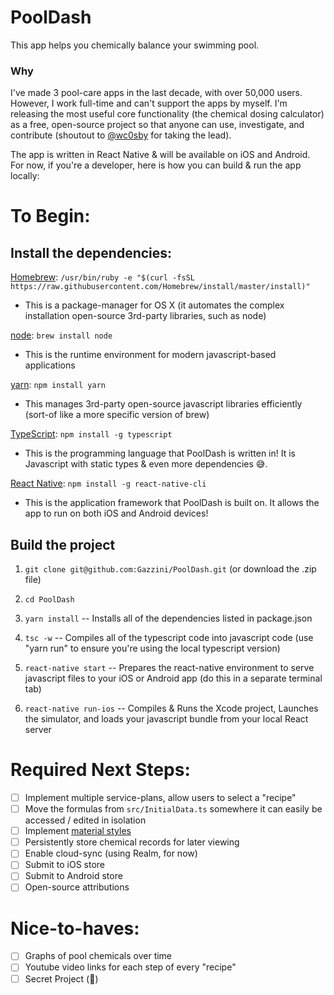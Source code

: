# PoolDash
This app helps you chemically balance your swimming pool.

### Why
I've made 3 pool-care apps in the last decade, with over 50,000 users. However, I work full-time and can't support the apps by myself. I'm releasing the most useful core functionality (the chemical dosing calculator) as a free, open-source project so that anyone can use, investigate, and contribute (shoutout to [@wc0sby](https://github.com/wc0sby) for taking the lead).

The app is written in React Native & will be available on iOS and Android. For now, if you're a developer, here is how you can build & run the app locally:

# To Begin:

## Install the dependencies:

[Homebrew](https://brew.sh/): `/usr/bin/ruby -e "$(curl -fsSL https://raw.githubusercontent.com/Homebrew/install/master/install)"`
- This is a package-manager for OS X (it automates the complex installation open-source 3rd-party libraries, such as node)

[node](https://nodejs.org/en/): `brew install node`
- This is the runtime environment for modern javascript-based applications

[yarn](https://yarnpkg.com/en/): `npm install yarn`
- This manages 3rd-party open-source javascript libraries efficiently (sort-of like a more specific version of brew)

[TypeScript](https://www.typescriptlang.org/): `npm install -g typescript`
- This is the programming language that PoolDash is written in! It is Javascript with static types & even more dependencies 😅.

[React Native](https://facebook.github.io/react-native/): `npm install -g react-native-cli`
- This is the application framework that PoolDash is built on. It allows the app to run on both iOS and Android devices!

## Build the project

1) `git clone git@github.com:Gazzini/PoolDash.git` (or download the .zip file)

2) `cd PoolDash`

3) `yarn install` -- Installs all of the dependencies listed in package.json

4) `tsc -w` -- Compiles all of the typescript code into javascript code (use "yarn run" to ensure you're using the local typescript version)

5) `react-native start` -- Prepares the react-native environment to serve javascript files to your iOS or Android app (do this in a separate terminal tab)

6) `react-native run-ios` -- Compiles & Runs the Xcode project, Launches the simulator, and loads your javascript bundle from your local React server


# Required Next Steps:
- [ ] Implement multiple service-plans, allow users to select a "recipe"
- [ ] Move the formulas from `src/InitialData.ts` somewhere it can easily be accessed / edited in isolation
- [ ] Implement [material styles](https://github.com/callstack/react-native-paper)
- [ ] Persistently store chemical records for later viewing
- [ ] Enable cloud-sync (using Realm, for now)
- [ ] Submit to iOS store
- [ ] Submit to Android store
- [ ] Open-source attributions

# Nice-to-haves:
- [ ] Graphs of pool chemicals over time
- [ ] Youtube video links for each step of every "recipe"
- [ ] Secret Project (🙊)
